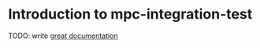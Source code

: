# Introduction to mpc-integration-test

TODO: write [great documentation](http://jacobian.org/writing/great-documentation/what-to-write/)
